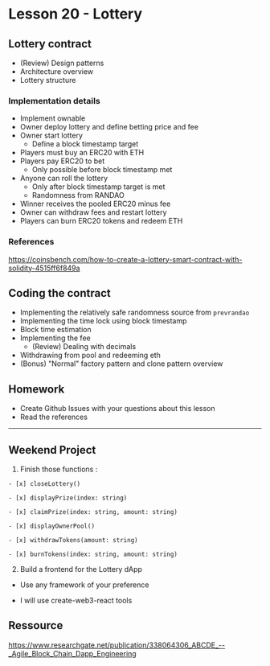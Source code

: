 # Lesson 20 - Lottery

## Lottery contract

* (Review) Design patterns
* Architecture overview
* Lottery structure

### Implementation details

* Implement ownable
* Owner deploy lottery and define betting price and fee
* Owner start lottery
  * Define a block timestamp target
* Players must buy an ERC20 with ETH
* Players pay ERC20 to bet
  * Only possible before block timestamp met
* Anyone can roll the lottery
  * Only after block timestamp target is met
  * Randomness from RANDAO
* Winner receives the pooled ERC20 minus fee
* Owner can withdraw fees and restart lottery
* Players can burn ERC20 tokens and redeem ETH

### References

<https://coinsbench.com/how-to-create-a-lottery-smart-contract-with-solidity-4515ff6f849a>

## Coding the contract

* Implementing the relatively safe randomness source from `prevrandao`
* Implementing the time lock using block timestamp
* Block time estimation
* Implementing the fee
  * (Review) Dealing with decimals
* Withdrawing from pool and redeeming eth
* (Bonus) "Normal" factory pattern and clone pattern overview

## Homework

* Create Github Issues with your questions about this lesson
* Read the references

---

## Weekend Project
1. Finish those functions :

```
- [x] closeLottery()

- [x] displayPrize(index: string)

- [x] claimPrize(index: string, amount: string)

- [x] displayOwnerPool()

- [x] withdrawTokens(amount: string)

- [x] burnTokens(index: string, amount: string)

```
2. Build a frontend for the Lottery dApp
  * Use any framework of your preference
- I will use create-web3-react tools


## Ressource 
https://www.researchgate.net/publication/338064306_ABCDE_--_Agile_Block_Chain_Dapp_Engineering